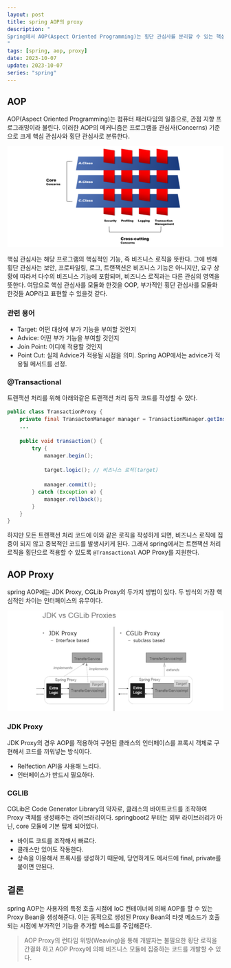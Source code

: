 ```yaml
---
layout: post
title: spring AOP의 proxy
description: "
Spring에서 AOP(Aspect Oriented Programming)는 횡단 관심사를 분리할 수 있는 핵심적인 기술이다. @Transactional의 경우 어노테이션 하나만으로 트랜잭션 구현 기능을 사용할 수 있는데, 이는 Spring에서 AOP Proxy에 의해 제공되기 때문이다.
"
tags: [spring, aop, proxy]
date: 2023-10-07
update: 2023-10-07
series: "spring"
---
```

## AOP
AOP(Aspect Oriented Programming)는 컴퓨터 패러다임의 일종으로, 관점 지향 프로그래밍이라 불린다. 이러한 AOP의 메커니즘은 프로그램을 관심사(Concerns) 기준으로 크게 핵심 관심사와 횡단 관심사로 분류한다.

![](spring-aop-01.png)

핵심 관심사는 해당 프로그램의 핵심적인 기능, 즉 비즈니스 로직을 뜻한다. 그에 빈해 횡단 관심사는 보안, 프로파일링, 로그, 트랜잭션은 비즈니스 기능은 아니지만, 요구 상황에 따라서 다수의 비즈니스 기능에 포함되며, 비즈니스 로직과는 다른 관심의 영역을 뜻한다. 여담으로 핵심 관심사를 모듈화 한것을 OOP, 부가적인 횡단 관심사를 모듈화 한것들 AOP라고 표현할 수 있을것 같다.

### 관련 용어
* Target: 어떤 대상에 부가 기능을 부여할 것인지
* Advice: 어떤 부가 기능을 부여할 것인지
* Join Point: 어디에 적용할 것인지
* Point Cut: 실제 Advice가 적용될 시점을 의미. Spring AOP에서는 advice가 적용될 메서드를 선정.

### @Transactional
트랜잭션 처리를 위해 아래와같은 트랜잭션 처리 동작 코드를 작성할 수 있다. 

```java
public class TransactionProxy {
    private final TransactonManager manager = TransactionManager.getInstance();
    ...

    public void transaction() {
        try {
            manager.begin();

            target.logic(); // 비즈니스 로직(target)

            manager.commit();
        } catch (Exception e) {
            manager.rollback();
        }
    }
}
```

하지만 모든 트랜잭션 처리 코드에 이와 같은 로직을 작성하게 되면, 비즈니스 로직에 집중이 되지 않고 중복적인 코드를 발생시키게 된다. 그래서 spring에서는 트랜잭션 처리 로직을 횡단으로 적용할 수 있도록 `@Transactional` AOP Proxy를 지원한다.

## AOP Proxy
spring AOP에는 JDK Proxy, CGLib Proxy의 두가지 방법이 있다. 두 방식의 가장 핵심적인 차이는 인터페이스의 유무이다.

![](spring-aop-02.png)

### JDK Proxy
JDK Proxy의 경우 AOP를 적용하여 구현된 클래스의 인터페이스를 프록시 객체로 구현해서 코드를 끼워넣는 방식이다.
* Relfection API을 사용해 느리다.
* 인터페이스가 반드시 필요하다.

### CGLIB
CGLib은 Code Generator Library의 약자로, 클래스의 바이트코드를 조작하여 Proxy 객체를 생성해주는 라이브러리이다. springboot2 부터는 외부 라이브러리가 아닌, core 모듈에 기본 탑제 되어있다.

* 바이트 코드를 조작해서 빠르다.
* 클래스만 있어도 작동한다.
* 상속을 이용해서 프록시를 생성하기 때문에, 당연하게도 메서드에 final, private를 붙이면 안된다.

## 결론
spring AOP는 사용자의 특정 호출 시점에 IoC 컨테이너에 의해 AOP를 할 수 있는 Proxy Bean을 생성해준다. 이는 동적으로 생성된 Proxy Bean의 타겟 메소드가 호출되는 시점에 부가적인 기능을 추가할 메소드를 주입해준다. 
> AOP Proxy의 런타임 위빙(Weaving)을 통해 개발자는 불필요한 횡단 로직을 간결화 하고 AOP Proxy에 의해 비즈니스 모듈에 집중하는 코드를 개발할 수 있다.